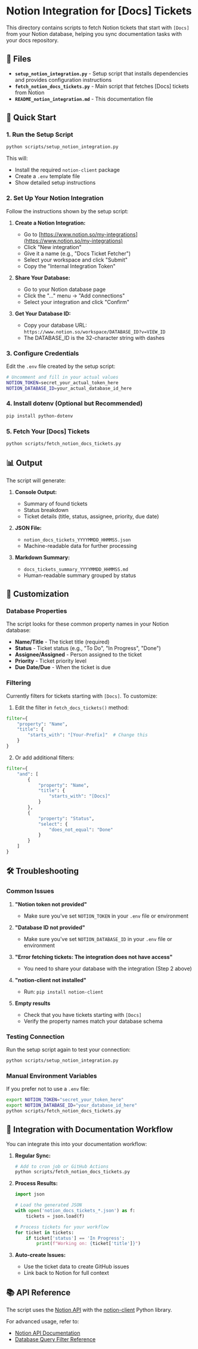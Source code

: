 # Notion Integration for [Docs] Tickets

This directory contains scripts to fetch Notion tickets that start with `[Docs]` from your Notion database, helping you sync documentation tasks with your docs repository.

## 📁 Files

- **`setup_notion_integration.py`** - Setup script that installs dependencies and provides configuration instructions
- **`fetch_notion_docs_tickets.py`** - Main script that fetches [Docs] tickets from Notion
- **`README_notion_integration.md`** - This documentation file

## 🚀 Quick Start

### 1. Run the Setup Script

```bash
python scripts/setup_notion_integration.py
```

This will:
- Install the required `notion-client` package
- Create a `.env` template file
- Show detailed setup instructions

### 2. Set Up Your Notion Integration

Follow the instructions shown by the setup script:

1. **Create a Notion Integration:**
   - Go to [https://www.notion.so/my-integrations](https://www.notion.so/my-integrations)
   - Click "New integration"
   - Give it a name (e.g., "Docs Ticket Fetcher")
   - Select your workspace and click "Submit"
   - Copy the "Internal Integration Token"

2. **Share Your Database:**
   - Go to your Notion database page
   - Click the "..." menu → "Add connections"
   - Select your integration and click "Confirm"

3. **Get Your Database ID:**
   - Copy your database URL: `https://www.notion.so/workspace/DATABASE_ID?v=VIEW_ID`
   - The DATABASE_ID is the 32-character string with dashes

### 3. Configure Credentials

Edit the `.env` file created by the setup script:

```bash
# Uncomment and fill in your actual values
NOTION_TOKEN=secret_your_actual_token_here
NOTION_DATABASE_ID=your_actual_database_id_here
```

### 4. Install dotenv (Optional but Recommended)

```bash
pip install python-dotenv
```

### 5. Fetch Your [Docs] Tickets

```bash
python scripts/fetch_notion_docs_tickets.py
```

## 📊 Output

The script will generate:

1. **Console Output:**
   - Summary of found tickets
   - Status breakdown
   - Ticket details (title, status, assignee, priority, due date)

2. **JSON File:**
   - `notion_docs_tickets_YYYYMMDD_HHMMSS.json`
   - Machine-readable data for further processing

3. **Markdown Summary:**
   - `docs_tickets_summary_YYYYMMDD_HHMMSS.md`
   - Human-readable summary grouped by status

## 🔧 Customization

### Database Properties

The script looks for these common property names in your Notion database:
- **Name/Title** - The ticket title (required)
- **Status** - Ticket status (e.g., "To Do", "In Progress", "Done")
- **Assignee/Assigned** - Person assigned to the ticket
- **Priority** - Ticket priority level
- **Due Date/Due** - When the ticket is due

### Filtering

Currently filters for tickets starting with `[Docs]`. To customize:

1. Edit the filter in `fetch_docs_tickets()` method:
```python
filter={
    "property": "Name",
    "title": {
        "starts_with": "[Your-Prefix]"  # Change this
    }
}
```

2. Or add additional filters:
```python
filter={
    "and": [
        {
            "property": "Name",
            "title": {
                "starts_with": "[Docs]"
            }
        },
        {
            "property": "Status",
            "select": {
                "does_not_equal": "Done"
            }
        }
    ]
}
```

## 🛠️ Troubleshooting

### Common Issues

1. **"Notion token not provided"**
   - Make sure you've set `NOTION_TOKEN` in your `.env` file or environment

2. **"Database ID not provided"**
   - Make sure you've set `NOTION_DATABASE_ID` in your `.env` file or environment

3. **"Error fetching tickets: The integration does not have access"**
   - You need to share your database with the integration (Step 2 above)

4. **"notion-client not installed"**
   - Run: `pip install notion-client`

5. **Empty results**
   - Check that you have tickets starting with `[Docs]`
   - Verify the property names match your database schema

### Testing Connection

Run the setup script again to test your connection:
```bash
python scripts/setup_notion_integration.py
```

### Manual Environment Variables

If you prefer not to use a `.env` file:

```bash
export NOTION_TOKEN="secret_your_token_here"
export NOTION_DATABASE_ID="your_database_id_here"
python scripts/fetch_notion_docs_tickets.py
```

## 🔄 Integration with Documentation Workflow

You can integrate this into your documentation workflow:

1. **Regular Sync:**
   ```bash
   # Add to cron job or GitHub Actions
   python scripts/fetch_notion_docs_tickets.py
   ```

2. **Process Results:**
   ```python
   import json
   
   # Load the generated JSON
   with open('notion_docs_tickets_*.json') as f:
       tickets = json.load(f)
   
   # Process tickets for your workflow
   for ticket in tickets:
       if ticket['status'] == 'In Progress':
           print(f"Working on: {ticket['title']}")
   ```

3. **Auto-create Issues:**
   - Use the ticket data to create GitHub issues
   - Link back to Notion for full context

## 📚 API Reference

The script uses the [Notion API](https://developers.notion.com/) with the [notion-client](https://github.com/ramnes/notion-sdk-py) Python library.

For advanced usage, refer to:
- [Notion API Documentation](https://developers.notion.com/reference)
- [Database Query Filter Reference](https://developers.notion.com/reference/post-database-query-filter) 